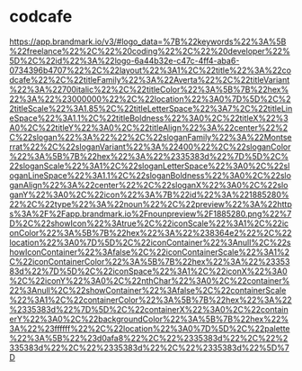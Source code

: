 # codcafe

https://app.brandmark.io/v3/#logo_data=%7B%22keywords%22%3A%5B%22freelance%22%2C%22%20coding%22%2C%22%20developer%22%5D%2C%22id%22%3A%22logo-6a44b32e-c47c-4ff4-aba6-0734396b4707%22%2C%22layout%22%3A1%2C%22title%22%3A%22codcafe%22%2C%22titleFamily%22%3A%22Averta%22%2C%22titleVariant%22%3A%22700italic%22%2C%22titleColor%22%3A%5B%7B%22hex%22%3A%22%23000000%22%2C%22location%22%3A0%7D%5D%2C%22titleScale%22%3A1.85%2C%22titleLetterSpace%22%3A7%2C%22titleLineSpace%22%3A1.1%2C%22titleBoldness%22%3A0%2C%22titleX%22%3A0%2C%22titleY%22%3A0%2C%22titleAlign%22%3A%22center%22%2C%22slogan%22%3A%22%22%2C%22sloganFamily%22%3A%22Montserrat%22%2C%22sloganVariant%22%3A%22400%22%2C%22sloganColor%22%3A%5B%7B%22hex%22%3A%22%2335383d%22%7D%5D%2C%22sloganScale%22%3A1%2C%22sloganLetterSpace%22%3A0%2C%22sloganLineSpace%22%3A1.1%2C%22sloganBoldness%22%3A0%2C%22sloganAlign%22%3A%22center%22%2C%22sloganX%22%3A0%2C%22sloganY%22%3A0%2C%22icon%22%3A%7B%22id%22%3A%221885280%22%2C%22type%22%3A%22noun%22%2C%22preview%22%3A%22https%3A%2F%2Fapp.brandmark.io%2Fnounpreview%2F1885280.png%22%7D%2C%22showIcon%22%3Atrue%2C%22iconScale%22%3A1%2C%22iconColor%22%3A%5B%7B%22hex%22%3A%22%238364e2%22%2C%22location%22%3A0%7D%5D%2C%22iconContainer%22%3Anull%2C%22showIconContainer%22%3Afalse%2C%22iconContainerScale%22%3A1%2C%22iconContainerColor%22%3A%5B%7B%22hex%22%3A%22%2335383d%22%7D%5D%2C%22iconSpace%22%3A1%2C%22iconX%22%3A0%2C%22iconY%22%3A0%2C%22nthChar%22%3A0%2C%22container%22%3Anull%2C%22showContainer%22%3Afalse%2C%22containerScale%22%3A1%2C%22containerColor%22%3A%5B%7B%22hex%22%3A%22%2335383d%22%7D%5D%2C%22containerX%22%3A0%2C%22containerY%22%3A0%2C%22backgroundColor%22%3A%5B%7B%22hex%22%3A%22%23ffffff%22%2C%22location%22%3A0%7D%5D%2C%22palette%22%3A%5B%22%23d0afa8%22%2C%22%2335383d%22%2C%22%2335383d%22%2C%22%2335383d%22%2C%22%2335383d%22%5D%7D